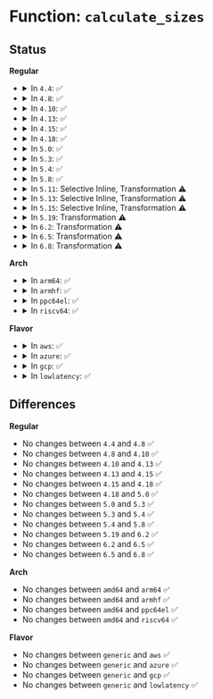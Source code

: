 # Function: <code>calculate_sizes</code>

## Status
<b>Regular</b>
<ul>
<li>
<details>
<summary>In <code>4.4</code>: ✅</summary>

```c
int calculate_sizes(struct kmem_cache *s, int forced_order);
```

**Collision:** Unique Static

**Inline:** No

**Transformation:** False

**Instances:**

```
In mm/slub.c (ffffffff811ed3d0)
Location: mm/slub.c:3223
Inline: False
Direct callers:
  - mm/slub.c:store_user_store
  - mm/slub.c:poison_store
  - mm/slub.c:red_zone_store
  - mm/slub.c:order_store
  - mm/slub.c:kmem_cache_open
  - mm/slub.c:kmem_cache_open
```
**Symbols:**

```
ffffffff811ed3d0-ffffffff811ed759: calculate_sizes (STB_LOCAL)
```
</details>
</li>
<li>
<details>
<summary>In <code>4.8</code>: ✅</summary>

```c
int calculate_sizes(struct kmem_cache *s, int forced_order);
```

**Collision:** Unique Static

**Inline:** No

**Transformation:** False

**Instances:**

```
In mm/slub.c (ffffffff8120c820)
Location: mm/slub.c:3392
Inline: False
Direct callers:
  - mm/slub.c:store_user_store
  - mm/slub.c:poison_store
  - mm/slub.c:red_zone_store
  - mm/slub.c:order_store
  - mm/slub.c:kmem_cache_open
  - mm/slub.c:kmem_cache_open
```
**Symbols:**

```
ffffffff8120c820-ffffffff8120cbb5: calculate_sizes (STB_LOCAL)
```
</details>
</li>
<li>
<details>
<summary>In <code>4.10</code>: ✅</summary>

```c
int calculate_sizes(struct kmem_cache *s, int forced_order);
```

**Collision:** Unique Static

**Inline:** No

**Transformation:** False

**Instances:**

```
In mm/slub.c (ffffffff8121e880)
Location: mm/slub.c:3414
Inline: False
Direct callers:
  - mm/slub.c:store_user_store
  - mm/slub.c:poison_store
  - mm/slub.c:red_zone_store
  - mm/slub.c:order_store
  - mm/slub.c:kmem_cache_open
  - mm/slub.c:kmem_cache_open
```
**Symbols:**

```
ffffffff8121e880-ffffffff8121ec15: calculate_sizes (STB_LOCAL)
```
</details>
</li>
<li>
<details>
<summary>In <code>4.13</code>: ✅</summary>

```c
int calculate_sizes(struct kmem_cache *s, int forced_order);
```

**Collision:** Unique Static

**Inline:** No

**Transformation:** False

**Instances:**

```
In mm/slub.c (ffffffff8122a420)
Location: mm/slub.c:3444
Inline: False
Direct callers:
  - mm/slub.c:store_user_store
  - mm/slub.c:poison_store
  - mm/slub.c:red_zone_store
  - mm/slub.c:order_store
  - mm/slub.c:__kmem_cache_create
  - mm/slub.c:__kmem_cache_create
```
**Symbols:**

```
ffffffff8122a420-ffffffff8122a8a0: calculate_sizes (STB_LOCAL)
```
</details>
</li>
<li>
<details>
<summary>In <code>4.15</code>: ✅</summary>

```c
int calculate_sizes(struct kmem_cache *s, int forced_order);
```

**Collision:** Unique Static

**Inline:** No

**Transformation:** False

**Instances:**

```
In mm/slub.c (ffffffff81245b60)
Location: mm/slub.c:3457
Inline: False
Direct callers:
  - mm/slub.c:store_user_store
  - mm/slub.c:poison_store
  - mm/slub.c:red_zone_store
  - mm/slub.c:order_store
  - mm/slub.c:__kmem_cache_create
  - mm/slub.c:__kmem_cache_create
```
**Symbols:**

```
ffffffff81245b60-ffffffff81245fc7: calculate_sizes (STB_LOCAL)
```
</details>
</li>
<li>
<details>
<summary>In <code>4.18</code>: ✅</summary>

```c
int calculate_sizes(struct kmem_cache *s, int forced_order);
```

**Collision:** Unique Static

**Inline:** No

**Transformation:** False

**Instances:**

```
In mm/slub.c (ffffffff812642a0)
Location: mm/slub.c:3440
Inline: False
Direct callers:
  - mm/slub.c:store_user_store
  - mm/slub.c:poison_store
  - mm/slub.c:red_zone_store
  - mm/slub.c:order_store
  - mm/slub.c:kmem_cache_open
  - mm/slub.c:kmem_cache_open
```
**Symbols:**

```
ffffffff812642a0-ffffffff812645b9: calculate_sizes (STB_LOCAL)
```
</details>
</li>
<li>
<details>
<summary>In <code>5.0</code>: ✅</summary>

```c
int calculate_sizes(struct kmem_cache *s, int forced_order);
```

**Collision:** Unique Static

**Inline:** No

**Transformation:** False

**Instances:**

```
In mm/slub.c (ffffffff81279620)
Location: mm/slub.c:3490
Inline: False
Direct callers:
  - mm/slub.c:store_user_store
  - mm/slub.c:poison_store
  - mm/slub.c:red_zone_store
  - mm/slub.c:order_store
  - mm/slub.c:kmem_cache_open
  - mm/slub.c:kmem_cache_open
```
**Symbols:**

```
ffffffff81279620-ffffffff812799eb: calculate_sizes (STB_LOCAL)
```
</details>
</li>
<li>
<details>
<summary>In <code>5.3</code>: ✅</summary>

```c
int calculate_sizes(struct kmem_cache *s, int forced_order);
```

**Collision:** Unique Static

**Inline:** No

**Transformation:** False

**Instances:**

```
In mm/slub.c (ffffffff81294fd0)
Location: mm/slub.c:3501
Inline: False
Direct callers:
  - mm/slub.c:store_user_store
  - mm/slub.c:poison_store
  - mm/slub.c:red_zone_store
  - mm/slub.c:order_store
  - mm/slub.c:kmem_cache_open
  - mm/slub.c:kmem_cache_open
```
**Symbols:**

```
ffffffff81294fd0-ffffffff81295380: calculate_sizes (STB_LOCAL)
```
</details>
</li>
<li>
<details>
<summary>In <code>5.4</code>: ✅</summary>

```c
int calculate_sizes(struct kmem_cache *s, int forced_order);
```

**Collision:** Unique Static

**Inline:** No

**Transformation:** False

**Instances:**

```
In mm/slub.c (ffffffff812a4db0)
Location: mm/slub.c:3511
Inline: False
Direct callers:
  - mm/slub.c:store_user_store
  - mm/slub.c:poison_store
  - mm/slub.c:red_zone_store
  - mm/slub.c:order_store
  - mm/slub.c:kmem_cache_open
  - mm/slub.c:kmem_cache_open
```
**Symbols:**

```
ffffffff812a4db0-ffffffff812a5160: calculate_sizes (STB_LOCAL)
```
</details>
</li>
<li>
<details>
<summary>In <code>5.8</code>: ✅</summary>

```c
int calculate_sizes(struct kmem_cache *s, int forced_order);
```

**Collision:** Unique Static

**Inline:** No

**Transformation:** False

**Instances:**

```
In mm/slub.c (ffffffff812d8790)
Location: mm/slub.c:3569
Inline: False
Direct callers:
  - mm/slub.c:store_user_store
  - mm/slub.c:poison_store
  - mm/slub.c:red_zone_store
  - mm/slub.c:order_store
  - mm/slub.c:kmem_cache_open
  - mm/slub.c:kmem_cache_open
```
**Symbols:**

```
ffffffff812d8790-ffffffff812d8b90: calculate_sizes (STB_LOCAL)
```
</details>
</li>
<li>
<details>
<summary>In <code>5.11</code>: Selective Inline, Transformation ⚠️</summary>

**Collision:** Unique Static

**Inline:** Selective

**Transformation:** True

**Instances:**

```
In mm/slub.c (ffffffff812e5310)
Location: mm/slub.c:3656
Inline: True
Direct callers:
  - mm/slub.c:kmem_cache_open
  - mm/slub.c:kmem_cache_open
```
**Symbols:**

```
ffffffff812e5310-ffffffff812e5702: calculate_sizes.constprop.0 (STB_LOCAL)
```
</details>
</li>
<li>
<details>
<summary>In <code>5.13</code>: Selective Inline, Transformation ⚠️</summary>

**Collision:** Unique Static

**Inline:** Selective

**Transformation:** True

**Instances:**

```
In mm/slub.c (ffffffff812eb980)
Location: mm/slub.c:3689
Inline: True
Direct callers:
  - mm/slub.c:kmem_cache_open
  - mm/slub.c:kmem_cache_open
```
**Symbols:**

```
ffffffff812eb980-ffffffff812ebd6f: calculate_sizes.constprop.0 (STB_LOCAL)
```
</details>
</li>
<li>
<details>
<summary>In <code>5.15</code>: Selective Inline, Transformation ⚠️</summary>

**Collision:** Unique Static

**Inline:** Selective

**Transformation:** True

**Instances:**

```
In mm/slub.c (0)
Location: mm/slub.c:4026
Inline: True
Direct callers:
  - mm/slub.c:kmem_cache_open
  - mm/slub.c:kmem_cache_open
```
**Symbols:**

```
ffffffff813344d0-ffffffff81334987: calculate_sizes.constprop.0 (STB_LOCAL)
ffffffff81cc114b-ffffffff81cc12a4: calculate_sizes.constprop.0.cold (STB_LOCAL)
```
</details>
</li>
<li>
<details>
<summary>In <code>5.19</code>: Transformation ⚠️</summary>

```c
int calculate_sizes(struct kmem_cache *s);
```

**Collision:** Unique Static

**Inline:** No

**Transformation:** True

**Instances:**

```
In mm/slub.c (0)
Location: mm/slub.c:4067
Inline: False
Direct callers:
  - mm/slub.c:kmem_cache_open
  - mm/slub.c:kmem_cache_open
```
**Symbols:**

```
ffffffff813a58d0-ffffffff813a5de0: calculate_sizes (STB_LOCAL)
ffffffff81e7353d-ffffffff81e7369e: calculate_sizes.cold (STB_LOCAL)
```
</details>
</li>
<li>
<details>
<summary>In <code>6.2</code>: Transformation ⚠️</summary>

```c
int calculate_sizes(struct kmem_cache *s);
```

**Collision:** Unique Static

**Inline:** No

**Transformation:** True

**Instances:**

```
In mm/slub.c (0)
Location: mm/slub.c:4349
Inline: False
Direct callers:
  - mm/slub.c:kmem_cache_open
  - mm/slub.c:kmem_cache_open
```
**Symbols:**

```
ffffffff81426860-ffffffff81426d81: calculate_sizes (STB_LOCAL)
ffffffff820674ad-ffffffff8206760e: calculate_sizes.cold (STB_LOCAL)
```
</details>
</li>
<li>
<details>
<summary>In <code>6.5</code>: Transformation ⚠️</summary>

```c
int calculate_sizes(struct kmem_cache *s);
```

**Collision:** Unique Static

**Inline:** No

**Transformation:** True

**Instances:**

```
In mm/slub.c (0)
Location: mm/slub.c:4364
Inline: False
Direct callers:
  - mm/slub.c:kmem_cache_open
  - mm/slub.c:kmem_cache_open
```
**Symbols:**

```
ffffffff8145b9d0-ffffffff8145bf25: calculate_sizes (STB_LOCAL)
ffffffff820e6d6e-ffffffff820e6eef: calculate_sizes.cold (STB_LOCAL)
```
</details>
</li>
<li>
<details>
<summary>In <code>6.8</code>: Transformation ⚠️</summary>

```c
int calculate_sizes(struct kmem_cache *s);
```

**Collision:** Unique Static

**Inline:** No

**Transformation:** True

**Instances:**

```
In mm/slub.c (0)
Location: mm/slub.c:4968
Inline: False
Direct callers:
  - mm/slub.c:kmem_cache_open
  - mm/slub.c:kmem_cache_open
```
**Symbols:**

```
ffffffff81456bb0-ffffffff81456f4b: calculate_sizes (STB_LOCAL)
ffffffff821c1e85-ffffffff821c1f34: calculate_sizes.cold (STB_LOCAL)
```
</details>
</li>
</ul>
<b>Arch</b>
<ul>
<li>
<details>
<summary>In <code>arm64</code>: ✅</summary>

```c
int calculate_sizes(struct kmem_cache *s, int forced_order);
```

**Collision:** Unique Static

**Inline:** No

**Transformation:** False

**Instances:**

```
In mm/slub.c (ffff800010344320)
Location: mm/slub.c:3511
Inline: False
Direct callers:
  - mm/slub.c:store_user_store
  - mm/slub.c:poison_store
  - mm/slub.c:red_zone_store
  - mm/slub.c:order_store
  - mm/slub.c:kmem_cache_open
  - mm/slub.c:kmem_cache_open
```
**Symbols:**

```
ffff800010344320-ffff8000103446f0: calculate_sizes (STB_LOCAL)
```
</details>
</li>
<li>
<details>
<summary>In <code>armhf</code>: ✅</summary>

```c
int calculate_sizes(struct kmem_cache *s, int forced_order);
```

**Collision:** Unique Static

**Inline:** No

**Transformation:** False

**Instances:**

```
In mm/slub.c (c054a6a8)
Location: mm/slub.c:3511
Inline: False
Direct callers:
  - mm/slub.c:store_user_store
  - mm/slub.c:poison_store
  - mm/slub.c:red_zone_store
  - mm/slub.c:order_store
  - mm/slub.c:kmem_cache_open
  - mm/slub.c:kmem_cache_open
```
**Symbols:**

```
c054a6a8-c054aba8: calculate_sizes (STB_LOCAL)
```
</details>
</li>
<li>
<details>
<summary>In <code>ppc64el</code>: ✅</summary>

```c
int calculate_sizes(struct kmem_cache *s, int forced_order);
```

**Collision:** Unique Static

**Inline:** No

**Transformation:** False

**Instances:**

```
In mm/slub.c (c0000000004236a0)
Location: mm/slub.c:3511
Inline: False
Direct callers:
  - mm/slub.c:store_user_store
  - mm/slub.c:poison_store
  - mm/slub.c:red_zone_store
  - mm/slub.c:order_store
  - mm/slub.c:kmem_cache_open
  - mm/slub.c:kmem_cache_open
```
**Symbols:**

```
c0000000004236a0-c000000000423c08: calculate_sizes (STB_LOCAL)
```
</details>
</li>
<li>
<details>
<summary>In <code>riscv64</code>: ✅</summary>

```c
int calculate_sizes(struct kmem_cache *s, int forced_order);
```

**Collision:** Unique Static

**Inline:** No

**Transformation:** False

**Instances:**

```
In mm/slub.c (ffffffe000237af0)
Location: mm/slub.c:3511
Inline: False
Direct callers:
  - mm/slub.c:store_user_store
  - mm/slub.c:poison_store
  - mm/slub.c:red_zone_store
  - mm/slub.c:order_store
  - mm/slub.c:kmem_cache_open
  - mm/slub.c:kmem_cache_open
```
**Symbols:**

```
ffffffe000237af0-ffffffe000237e9c: calculate_sizes (STB_LOCAL)
```
</details>
</li>
</ul>
<b>Flavor</b>
<ul>
<li>
<details>
<summary>In <code>aws</code>: ✅</summary>

```c
int calculate_sizes(struct kmem_cache *s, int forced_order);
```

**Collision:** Unique Static

**Inline:** No

**Transformation:** False

**Instances:**

```
In mm/slub.c (ffffffff8129d390)
Location: mm/slub.c:3511
Inline: False
Direct callers:
  - mm/slub.c:store_user_store
  - mm/slub.c:poison_store
  - mm/slub.c:red_zone_store
  - mm/slub.c:order_store
  - mm/slub.c:kmem_cache_open
  - mm/slub.c:kmem_cache_open
```
**Symbols:**

```
ffffffff8129d390-ffffffff8129d740: calculate_sizes (STB_LOCAL)
```
</details>
</li>
<li>
<details>
<summary>In <code>azure</code>: ✅</summary>

```c
int calculate_sizes(struct kmem_cache *s, int forced_order);
```

**Collision:** Unique Static

**Inline:** No

**Transformation:** False

**Instances:**

```
In mm/slub.c (ffffffff8128ef20)
Location: mm/slub.c:3511
Inline: False
Direct callers:
  - mm/slub.c:store_user_store
  - mm/slub.c:poison_store
  - mm/slub.c:red_zone_store
  - mm/slub.c:order_store
  - mm/slub.c:kmem_cache_open
  - mm/slub.c:kmem_cache_open
```
**Symbols:**

```
ffffffff8128ef20-ffffffff8128f2d0: calculate_sizes (STB_LOCAL)
```
</details>
</li>
<li>
<details>
<summary>In <code>gcp</code>: ✅</summary>

```c
int calculate_sizes(struct kmem_cache *s, int forced_order);
```

**Collision:** Unique Static

**Inline:** No

**Transformation:** False

**Instances:**

```
In mm/slub.c (ffffffff8129b1a0)
Location: mm/slub.c:3511
Inline: False
Direct callers:
  - mm/slub.c:store_user_store
  - mm/slub.c:poison_store
  - mm/slub.c:red_zone_store
  - mm/slub.c:order_store
  - mm/slub.c:kmem_cache_open
  - mm/slub.c:kmem_cache_open
```
**Symbols:**

```
ffffffff8129b1a0-ffffffff8129b550: calculate_sizes (STB_LOCAL)
```
</details>
</li>
<li>
<details>
<summary>In <code>lowlatency</code>: ✅</summary>

```c
int calculate_sizes(struct kmem_cache *s, int forced_order);
```

**Collision:** Unique Static

**Inline:** No

**Transformation:** False

**Instances:**

```
In mm/slub.c (ffffffff812ab080)
Location: mm/slub.c:3511
Inline: False
Direct callers:
  - mm/slub.c:store_user_store
  - mm/slub.c:poison_store
  - mm/slub.c:red_zone_store
  - mm/slub.c:order_store
  - mm/slub.c:kmem_cache_open
  - mm/slub.c:kmem_cache_open
```
**Symbols:**

```
ffffffff812ab080-ffffffff812ab430: calculate_sizes (STB_LOCAL)
```
</details>
</li>
</ul>

## Differences
<b>Regular</b>
<ul>
<li>
No changes between <code>4.4</code> and <code>4.8</code> ✅
</li>
<li>
No changes between <code>4.8</code> and <code>4.10</code> ✅
</li>
<li>
No changes between <code>4.10</code> and <code>4.13</code> ✅
</li>
<li>
No changes between <code>4.13</code> and <code>4.15</code> ✅
</li>
<li>
No changes between <code>4.15</code> and <code>4.18</code> ✅
</li>
<li>
No changes between <code>4.18</code> and <code>5.0</code> ✅
</li>
<li>
No changes between <code>5.0</code> and <code>5.3</code> ✅
</li>
<li>
No changes between <code>5.3</code> and <code>5.4</code> ✅
</li>
<li>
No changes between <code>5.4</code> and <code>5.8</code> ✅
</li>
<li>
No changes between <code>5.19</code> and <code>6.2</code> ✅
</li>
<li>
No changes between <code>6.2</code> and <code>6.5</code> ✅
</li>
<li>
No changes between <code>6.5</code> and <code>6.8</code> ✅
</li>
</ul>
<b>Arch</b>
<ul>
<li>
No changes between <code>amd64</code> and <code>arm64</code> ✅
</li>
<li>
No changes between <code>amd64</code> and <code>armhf</code> ✅
</li>
<li>
No changes between <code>amd64</code> and <code>ppc64el</code> ✅
</li>
<li>
No changes between <code>amd64</code> and <code>riscv64</code> ✅
</li>
</ul>
<b>Flavor</b>
<ul>
<li>
No changes between <code>generic</code> and <code>aws</code> ✅
</li>
<li>
No changes between <code>generic</code> and <code>azure</code> ✅
</li>
<li>
No changes between <code>generic</code> and <code>gcp</code> ✅
</li>
<li>
No changes between <code>generic</code> and <code>lowlatency</code> ✅
</li>
</ul>
